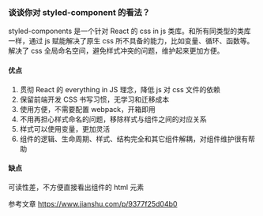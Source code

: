 ### 谈谈你对 styled-component 的看法？

styled-components 是一个针对 React 的 css in js 类库。和所有同类型的类库一样，通过 js 赋能解决了原生 css 所不具备的能力，比如变量、循环、函数等。解决了 css 全局命名空间，避免样式冲突的问题，维护起来更加方便。

#### 优点
1. 贯彻 React 的 everything in JS 理念，降低 js 对 css 文件的依赖
2. 保留前端开发 CSS 书写习惯，无学习和迁移成本
3. 使用方便，不需要配置 webpack，开箱即用
4. 不用再担心样式命名的问题，移除样式与组件之间的对应关系
5. 样式可以使用变量，更加灵活
6. 组件的逻辑、生命周期、样式、结构完全和其它组件解耦，对组件维护很有帮助

#### 缺点
可读性差，不方便直接看出组件的 html 元素


参考文章 https://www.jianshu.com/p/9377f25d04b0